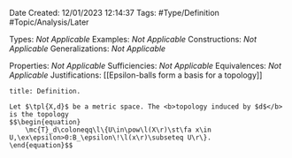 <div class="topSpace"></div>

Date Created: 12/01/2023 12:14:37
Tags: #Type/Definition #Topic/Analysis/Later

Types: <i>Not Applicable</i>
Examples: <i>Not Applicable</i>
Constructions: <i>Not Applicable</i>
Generalizations: <i>Not Applicable</i>

Properties: <i>Not Applicable</i>
Sufficiencies: <i>Not Applicable</i>
Equivalences: <i>Not Applicable</i>
Justifications: [[Epsilon-balls form a basis for a topology]]

``` ad-Definition
title: Definition.

Let $\tpl{X,d}$ be a metric space. The <b>topology induced by $d$</b> is the topology
$$\begin{equation}
    \mc{T}_d\coloneqq\l\{U\in\pow\l(X\r)\st\fa x\in U,\ex\epsilon>0:B_\epsilon\!\l(x\r)\subseteq U\r\}.
\end{equation}$$

```
